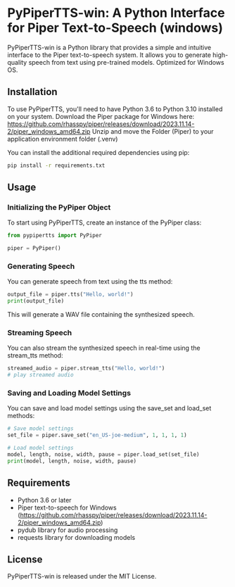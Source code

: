 PyPiperTTS-win: A Python Interface for Piper Text-to-Speech (windows)
===========================================================
PyPiperTTS-win is a Python library that provides a simple and intuitive interface to the Piper text-to-speech system. It allows you to generate high-quality speech from text using pre-trained models. Optimized for Windows OS.

Installation
-----
To use PyPiperTTS, you'll need to have Python 3.6 to Python 3.10 installed on your system.
Download the Piper package for Windows here:
https://github.com/rhasspy/piper/releases/download/2023.11.14-2/piper_windows_amd64.zip
Unzip and move the Folder (Piper) to your application environment folder (.venv)

You can install the additional required dependencies using pip:
```Bash
pip install -r requirements.txt
```
Usage
-----
### Initializing the PyPiper Object
To start using PyPiperTTS, create an instance of the PyPiper class:
```Python
from pypipertts import PyPiper

piper = PyPiper()
```
### Generating Speech
You can generate speech from text using the tts method:
```Python
output_file = piper.tts("Hello, world!")
print(output_file)
```
This will generate a WAV file containing the synthesized speech.

### Streaming Speech
You can also stream the synthesized speech in real-time using the stream_tts method:
```Python
streamed_audio = piper.stream_tts("Hello, world!")
# play streamed audio
```
### Saving and Loading Model Settings
You can save and load model settings using the save_set and load_set methods:
```Python
# Save model settings
set_file = piper.save_set("en_US-joe-medium", 1, 1, 1, 1)

# Load model settings
model, length, noise, width, pause = piper.load_set(set_file)
print(model, length, noise, width, pause)
```
Requirements
------------
- Python 3.6 or later
- Piper text-to-speech for Windows (https://github.com/rhasspy/piper/releases/download/2023.11.14-2/piper_windows_amd64.zip)
- pydub library for audio processing
- requests library for downloading models

License
-------
PyPiperTTS-win is released under the MIT License.
